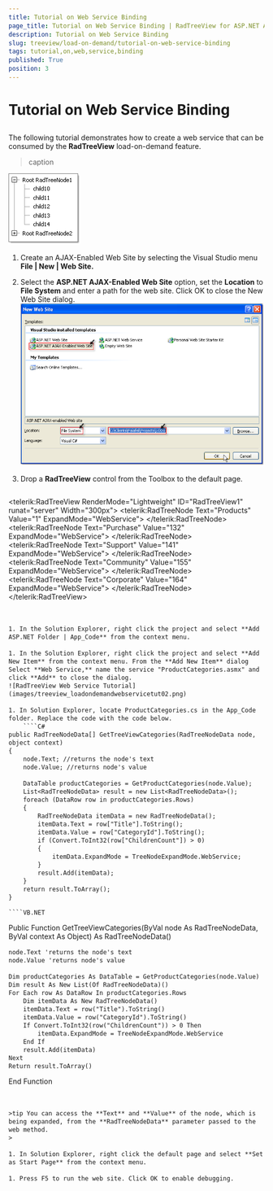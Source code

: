 ```yaml
---
title: Tutorial on Web Service Binding
page_title: Tutorial on Web Service Binding | RadTreeView for ASP.NET AJAX Documentation
description: Tutorial on Web Service Binding
slug: treeview/load-on-demand/tutorial-on-web-service-binding
tags: tutorial,on,web,service,binding
published: True
position: 3
---
```


# Tutorial on Web Service Binding



## 

The following tutorial demonstrates how to create a web service that can be consumed by the **RadTreeView** load-on-demand feature.


>caption 

![RadTreeView Web Service Tutorial](images/treeview_loadondemandwebservicetut03.png)

1. Create an AJAX-Enabled Web Site by selecting the Visual Studio menu **File | New | Web Site.**

1. Select the **ASP.NET AJAX-Enabled Web Site** option, set the **Location** to **File System** and enter a path for the web site. Click OK to close the New Web Site dialog.
![RadTreeView Web Service Tutorial](images/treeview_loadondemandwebservicetut01.png)

1. Drop a **RadTreeView** control from the Toolbox to the default page.
	````ASPNET
<telerik:RadTreeView RenderMode="Lightweight" ID="RadTreeView1" runat="server" Width="300px">
    <WebServiceSettings Path="ProductCategories.asmx" Method="GetTreeViewCategories" />
    <Nodes>
        <telerik:RadTreeNode Text="Products" Value="1" ExpandMode="WebService">
        </telerik:RadTreeNode>
        <telerik:RadTreeNode Text="Purchase" Value="132" ExpandMode="WebService">
        </telerik:RadTreeNode>
        <telerik:RadTreeNode Text="Support" Value="141" ExpandMode="WebService">
        </telerik:RadTreeNode>
        <telerik:RadTreeNode Text="Community" Value="155" ExpandMode="WebService">
        </telerik:RadTreeNode>
        <telerik:RadTreeNode Text="Corporate" Value="164" ExpandMode="WebService">
        </telerik:RadTreeNode>
    </Nodes>
</telerik:RadTreeView>
````


1. In the Solution Explorer, right click the project and select **Add ASP.NET Folder | App_Code** from the context menu.

1. In the Solution Explorer, right click the project and select **Add New Item** from the context menu. From the **Add New Item** dialog Select **Web Service,** name the service "ProductCategories.asmx" and click **Add** to close the dialog.
![RadTreeView Web Service Tutorial](images/treeview_loadondemandwebservicetut02.png)

1. In Solution Explorer, locate ProductCategories.cs in the App_Code folder. Replace the code with the code below.
	````C#
public RadTreeNodeData[] GetTreeViewCategories(RadTreeNodeData node, object context)
{
	node.Text; //returns the node's text
    node.Value; //returns node's value
    
	DataTable productCategories = GetProductCategories(node.Value);
    List<RadTreeNodeData> result = new List<RadTreeNodeData>();
    foreach (DataRow row in productCategories.Rows)
    {
        RadTreeNodeData itemData = new RadTreeNodeData(); 
        itemData.Text = row["Title"].ToString(); 
        itemData.Value = row["CategoryId"].ToString();
        if (Convert.ToInt32(row["ChildrenCount"]) > 0) 
        { 
            itemData.ExpandMode = TreeNodeExpandMode.WebService; 
        }
        result.Add(itemData);
    }
    return result.ToArray();
}
````
	````VB.NET
Public Function GetTreeViewCategories(ByVal node As RadTreeNodeData, ByVal context As Object) As RadTreeNodeData()
	
	node.Text 'returns the node's text
	node.Value 'returns node's value
	
    Dim productCategories As DataTable = GetProductCategories(node.Value)
    Dim result As New List(Of RadTreeNodeData)()
    For Each row As DataRow In productCategories.Rows
        Dim itemData As New RadTreeNodeData()
        itemData.Text = row("Title").ToString()
        itemData.Value = row("CategoryId").ToString()
        If Convert.ToInt32(row("ChildrenCount")) > 0 Then
            itemData.ExpandMode = TreeNodeExpandMode.WebService
        End If
        result.Add(itemData)
    Next
    Return result.ToArray()
End Function
````


>tip You can access the **Text** and **Value** of the node, which is being expanded, from the **RadTreeNodeData** parameter passed to the web method.
>

1. In Solution Explorer, right click the default page and select **Set as Start Page** from the context menu.

1. Press F5 to run the web site. Click OK to enable debugging.
